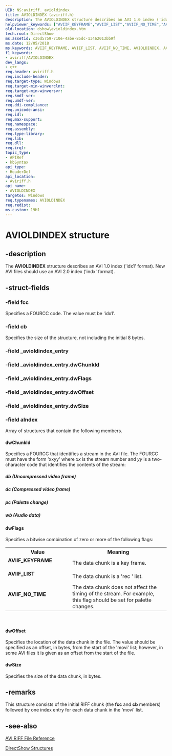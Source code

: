 ```yaml
---
UID: NS:aviriff._avioldindex
title: AVIOLDINDEX (aviriff.h)
description: The AVIOLDINDEX structure describes an AVI 1.0 index ('idx1' format). New AVI files should use an AVI 2.0 index ('indx' format).
helpviewer_keywords: ["AVIIF_KEYFRAME","AVIIF_LIST","AVIIF_NO_TIME","AVIOLDINDEX","AVIOLDINDEX structure [DirectShow]","AVIOLDINDEXStructure","aviriff/AVIOLDINDEX","db","dc","dshow.avioldindex","pc","wb"]
old-location: dshow\avioldindex.htm
tech.root: DirectShow
ms.assetid: c36d5759-710e-4abe-85dc-13462013bb9f
ms.date: 12/05/2018
ms.keywords: AVIIF_KEYFRAME, AVIIF_LIST, AVIIF_NO_TIME, AVIOLDINDEX, AVIOLDINDEX structure [DirectShow], AVIOLDINDEXStructure, aviriff/AVIOLDINDEX, db, dc, dshow.avioldindex, pc, wb
f1_keywords:
- aviriff/AVIOLDINDEX
dev_langs:
- c++
req.header: aviriff.h
req.include-header: 
req.target-type: Windows
req.target-min-winverclnt: 
req.target-min-winversvr: 
req.kmdf-ver: 
req.umdf-ver: 
req.ddi-compliance: 
req.unicode-ansi: 
req.idl: 
req.max-support: 
req.namespace: 
req.assembly: 
req.type-library: 
req.lib: 
req.dll: 
req.irql: 
topic_type:
- APIRef
- kbSyntax
api_type:
- HeaderDef
api_location:
- Aviriff.h
api_name:
- AVIOLDINDEX
targetos: Windows
req.typenames: AVIOLDINDEX
req.redist: 
ms.custom: 19H1
---
```


# AVIOLDINDEX structure


## -description



The <b>AVIOLDINDEX</b> structure describes an AVI 1.0 index ('idx1' format). New AVI files should use an AVI 2.0 index ('indx' format).




## -struct-fields




### -field fcc

Specifies a FOURCC code. The value must be 'idx1'.


### -field cb

Specifies the size of the structure, not including the initial 8 bytes.


### -field _avioldindex_entry

 


### -field _avioldindex_entry.dwChunkId

 


### -field _avioldindex_entry.dwFlags

 


### -field _avioldindex_entry.dwOffset

 


### -field _avioldindex_entry.dwSize

 


### -field aIndex

Array of structures that contain the following members.



#### dwChunkId

Specifies a FOURCC that identifies a stream in the AVI file. The FOURCC must have the form 'xxyy' where <i>xx</i> is the stream number and <i>yy</i> is a two-character code that identifies the contents of the stream:



##### db (Uncompressed video frame)



##### dc (Compressed video frame)



##### pc (Palette change)



##### wb (Audio data)



#### dwFlags

Specifies a bitwise combination of zero or more of the following flags:

<table>
<tr>
<th>Value</th>
<th>Meaning</th>
</tr>
<tr>
<td width="40%"><a id="AVIIF_KEYFRAME"></a><a id="aviif_keyframe"></a><dl>
<dt><b>AVIIF_KEYFRAME</b></dt>
</dl>
</td>
<td width="60%">
The data chunk is a key frame.

</td>
</tr>
<tr>
<td width="40%"><a id="AVIIF_LIST"></a><a id="aviif_list"></a><dl>
<dt><b>AVIIF_LIST</b></dt>
</dl>
</td>
<td width="60%">
The data chunk is a 'rec ' list.

</td>
</tr>
<tr>
<td width="40%"><a id="AVIIF_NO_TIME"></a><a id="aviif_no_time"></a><dl>
<dt><b>AVIIF_NO_TIME</b></dt>
</dl>
</td>
<td width="60%">
The data chunk does not affect the timing of the stream. For example, this flag should be set for palette changes.

</td>
</tr>
</table>
 



#### dwOffset

Specifies the location of the data chunk in the file. The value should be specified as an offset, in bytes, from the start of the 'movi' list; however, in some AVI files it is given as an offset from the start of the file.



#### dwSize

Specifies the size of the data chunk, in bytes.


## -remarks



This structure consists of the initial RIFF chunk (the <b>fcc</b> and <b>cb</b> members) followed by one index entry for each data chunk in the 'movi' list.




## -see-also




<a href="https://docs.microsoft.com/windows/desktop/DirectShow/avi-riff-file-reference">AVI RIFF File Reference</a>



<a href="https://docs.microsoft.com/windows/desktop/DirectShow/directshow-structures">DirectShow Structures</a>
 

 


